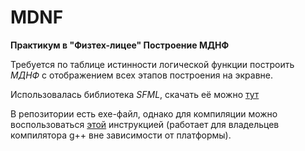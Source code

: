 # MDNF
__Практикум в "Физтех-лицее" Построение МДНФ__

Требуется по таблице истинности логической функции построить _МДНФ_ с отображением всех этапов построения на экравне.

Использовалась библиотека _SFML_, скачать её можно [тут](https://www.sfml-dev.org/download.php)

В репозитории есть exe-файл, однако для компиляции можно воспользоваться [этой](https://www.sfml-dev.org/tutorials/2.5/start-linux.php) инструкцией (работает для 
владельцев компилятора g++ вне зависимости от платформы).

